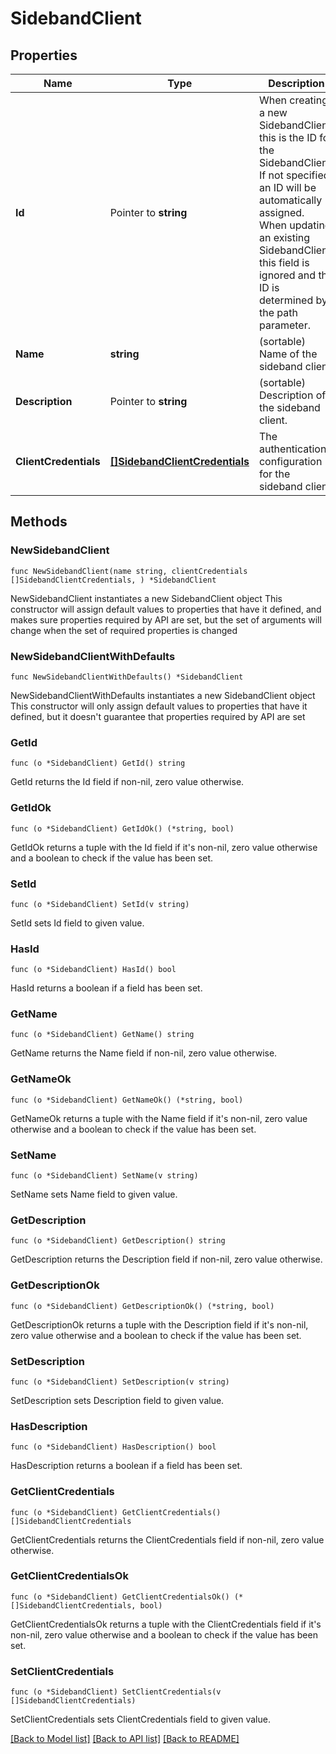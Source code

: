# SidebandClient

## Properties

Name | Type | Description | Notes
------------ | ------------- | ------------- | -------------
**Id** | Pointer to **string** | When creating a new SidebandClient, this is the ID for the SidebandClient. If not specified, an ID will be automatically assigned. When updating an existing SidebandClient, this field is ignored and the ID is determined by the path parameter. | [optional] 
**Name** | **string** | (sortable) Name of the sideband client. | 
**Description** | Pointer to **string** | (sortable) Description of the sideband client. | [optional] 
**ClientCredentials** | [**[]SidebandClientCredentials**](SidebandClientCredentials.md) | The authentication configuration for the sideband client. | 

## Methods

### NewSidebandClient

`func NewSidebandClient(name string, clientCredentials []SidebandClientCredentials, ) *SidebandClient`

NewSidebandClient instantiates a new SidebandClient object
This constructor will assign default values to properties that have it defined,
and makes sure properties required by API are set, but the set of arguments
will change when the set of required properties is changed

### NewSidebandClientWithDefaults

`func NewSidebandClientWithDefaults() *SidebandClient`

NewSidebandClientWithDefaults instantiates a new SidebandClient object
This constructor will only assign default values to properties that have it defined,
but it doesn't guarantee that properties required by API are set

### GetId

`func (o *SidebandClient) GetId() string`

GetId returns the Id field if non-nil, zero value otherwise.

### GetIdOk

`func (o *SidebandClient) GetIdOk() (*string, bool)`

GetIdOk returns a tuple with the Id field if it's non-nil, zero value otherwise
and a boolean to check if the value has been set.

### SetId

`func (o *SidebandClient) SetId(v string)`

SetId sets Id field to given value.

### HasId

`func (o *SidebandClient) HasId() bool`

HasId returns a boolean if a field has been set.

### GetName

`func (o *SidebandClient) GetName() string`

GetName returns the Name field if non-nil, zero value otherwise.

### GetNameOk

`func (o *SidebandClient) GetNameOk() (*string, bool)`

GetNameOk returns a tuple with the Name field if it's non-nil, zero value otherwise
and a boolean to check if the value has been set.

### SetName

`func (o *SidebandClient) SetName(v string)`

SetName sets Name field to given value.


### GetDescription

`func (o *SidebandClient) GetDescription() string`

GetDescription returns the Description field if non-nil, zero value otherwise.

### GetDescriptionOk

`func (o *SidebandClient) GetDescriptionOk() (*string, bool)`

GetDescriptionOk returns a tuple with the Description field if it's non-nil, zero value otherwise
and a boolean to check if the value has been set.

### SetDescription

`func (o *SidebandClient) SetDescription(v string)`

SetDescription sets Description field to given value.

### HasDescription

`func (o *SidebandClient) HasDescription() bool`

HasDescription returns a boolean if a field has been set.

### GetClientCredentials

`func (o *SidebandClient) GetClientCredentials() []SidebandClientCredentials`

GetClientCredentials returns the ClientCredentials field if non-nil, zero value otherwise.

### GetClientCredentialsOk

`func (o *SidebandClient) GetClientCredentialsOk() (*[]SidebandClientCredentials, bool)`

GetClientCredentialsOk returns a tuple with the ClientCredentials field if it's non-nil, zero value otherwise
and a boolean to check if the value has been set.

### SetClientCredentials

`func (o *SidebandClient) SetClientCredentials(v []SidebandClientCredentials)`

SetClientCredentials sets ClientCredentials field to given value.



[[Back to Model list]](../README.md#documentation-for-models) [[Back to API list]](../README.md#documentation-for-api-endpoints) [[Back to README]](../README.md)



